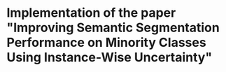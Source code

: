 # Implementation of the paper "Improving Semantic Segmentation Performance on Minority Classes Using Instance-Wise Uncertainty"
